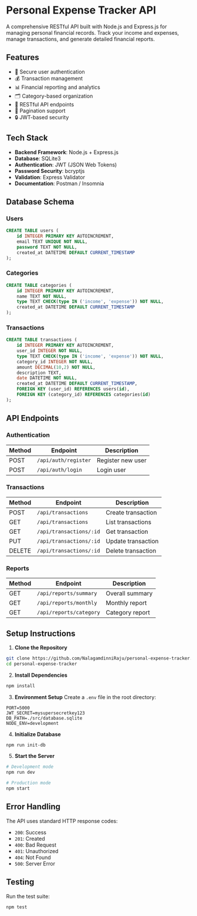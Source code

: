 # Personal Expense Tracker API

A comprehensive RESTful API built with Node.js and Express.js for managing personal financial records. Track your income and expenses, manage transactions, and generate detailed financial reports.

## Features

- 🔐 Secure user authentication
- 💰 Transaction management
- 📊 Financial reporting and analytics
- 🗂️ Category-based organization
- 📱 RESTful API endpoints
- 📄 Pagination support
- 🔒 JWT-based security

## Tech Stack

- **Backend Framework**: Node.js + Express.js
- **Database**: SQLite3
- **Authentication**: JWT (JSON Web Tokens)
- **Password Security**: bcryptjs
- **Validation**: Express Validator
- **Documentation**: Postman / Insomnia

## Database Schema

### Users
```sql
CREATE TABLE users (
    id INTEGER PRIMARY KEY AUTOINCREMENT,
    email TEXT UNIQUE NOT NULL,
    password TEXT NOT NULL,
    created_at DATETIME DEFAULT CURRENT_TIMESTAMP
);
```



### Categories
```sql
CREATE TABLE categories (
    id INTEGER PRIMARY KEY AUTOINCREMENT,
    name TEXT NOT NULL,
    type TEXT CHECK(type IN ('income', 'expense')) NOT NULL,
    created_at DATETIME DEFAULT CURRENT_TIMESTAMP
);
```

### Transactions
```sql
CREATE TABLE transactions (
    id INTEGER PRIMARY KEY AUTOINCREMENT,
    user_id INTEGER NOT NULL,
    type TEXT CHECK(type IN ('income', 'expense')) NOT NULL,
    category_id INTEGER NOT NULL,
    amount DECIMAL(10,2) NOT NULL,
    description TEXT,
    date DATETIME NOT NULL,
    created_at DATETIME DEFAULT CURRENT_TIMESTAMP,
    FOREIGN KEY (user_id) REFERENCES users(id),
    FOREIGN KEY (category_id) REFERENCES categories(id)
);
```

## API Endpoints

### Authentication
| Method | Endpoint | Description |
|--------|----------|-------------|
| POST | `/api/auth/register` | Register new user |
| POST | `/api/auth/login` | Login user |

### Transactions
| Method | Endpoint | Description |
|--------|----------|-------------|
| POST | `/api/transactions` | Create transaction |
| GET | `/api/transactions` | List transactions |
| GET | `/api/transactions/:id` | Get transaction |
| PUT | `/api/transactions/:id` | Update transaction |
| DELETE | `/api/transactions/:id` | Delete transaction |

### Reports
| Method | Endpoint | Description |
|--------|----------|-------------|
| GET | `/api/reports/summary` | Overall summary |
| GET | `/api/reports/monthly` | Monthly report |
| GET | `/api/reports/category` | Category report |

## Setup Instructions

1. **Clone the Repository**
```bash
git clone https://github.com/NalagamdinniRaju/personal-expense-tracker.git
cd personal-expense-tracker
```

2. **Install Dependencies**
```bash
npm install
```

3. **Environment Setup**
Create a `.env` file in the root directory:
```env
PORT=5000
JWT_SECRET=mysupersecretkey123
DB_PATH=./src/database.sqlite
NODE_ENV=development
```

4. **Initialize Database**
```bash
npm run init-db
```

5. **Start the Server**
```bash
# Development mode
npm run dev

# Production mode
npm start
```


## Error Handling

The API uses standard HTTP response codes:
- `200`: Success
- `201`: Created
- `400`: Bad Request
- `401`: Unauthorized
- `404`: Not Found
- `500`: Server Error

## Testing

Run the test suite:
```bash
npm test
```
